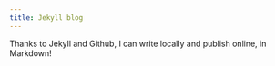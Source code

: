 ```yaml
---
title: Jekyll blog
---
```


<p class="lead">
    Thanks to Jekyll and Github, I can write locally and publish online, in Markdown!
</p>
